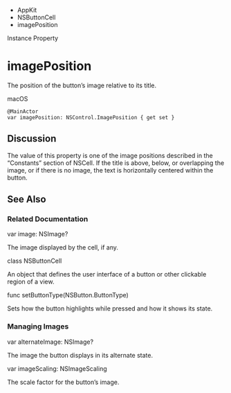 

- AppKit
- NSButtonCell
-  imagePosition 

Instance Property

# imagePosition

The position of the button’s image relative to its title.

macOS

``` source
@MainActor
var imagePosition: NSControl.ImagePosition { get set }
```

## Discussion

The value of this property is one of the image positions described in the “Constants” section of NSCell. If the title is above, below, or overlapping the image, or if there is no image, the text is horizontally centered within the button.

## See Also

### Related Documentation

var image: NSImage?

The image displayed by the cell, if any.

class NSButtonCell

An object that defines the user interface of a button or other clickable region of a view.

func setButtonType(NSButton.ButtonType)

Sets how the button highlights while pressed and how it shows its state.

### Managing Images

var alternateImage: NSImage?

The image the button displays in its alternate state.

var imageScaling: NSImageScaling

The scale factor for the button’s image.

